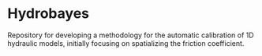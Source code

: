 # Hydrobayes
Repository for developing a methodology for the automatic calibration of 1D hydraulic models, initially focusing on spatializing the friction coefficient.
